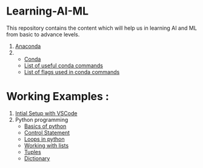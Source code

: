 # Learning-AI-ML
This repository contains the content which will help us in learning AI and ML from basic to advance levels.

1) [Anaconda](./documentation/Anaconda.md)
2) * [Conda](./documentation/Conda.md)
   * [List of useful conda commands](./documentation/CondaCommands.md)
   * [List of flags used in conda commands](./documentation/CondaCommandFlags.md)
  



# Working Examples : 
1) [Intial Setup with VSCode](./practical/Initial-setup-with-vscode.md)
2) Python programming
   * [Basics of python](./practical/python/Basic-of-python.md)
   * [Control Statement](./practical/python/Control-statement.md)
   * [Loops in python](./practical/python/Loops.md)
   * [Working with lists](./practical/python/Lists.md)
   * [Tuples](./practical/python/Tuples.md)
   * [Dictionary](./practical/python/Dictionary.md)

